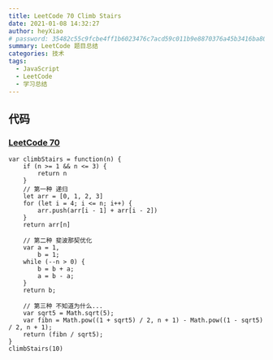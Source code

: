 ```yaml
---
title: LeetCode 70 Climb Stairs
date: 2021-01-08 14:32:27
author: heyXiao
# password: 35482c55c9fcbe4ff1b6023476c7acd59c011b9e8870376a45b3416ba8092d3d
summary: LeetCode 题目总结
categories: 技术
tags:
  - JavaScript
  - LeetCode
  - 学习总结
---
```


## 代码

### [LeetCode 70](https://leetcode.com/problems/climbing-stairs/) ###
    var climbStairs = function(n) {
    	if (n >= 1 && n <= 3) {
    		return n
    	}
    	// 第一种 递归
    	let arr = [0, 1, 2, 3]
    	for (let i = 4; i <= n; i++) {
    		arr.push(arr[i - 1] + arr[i - 2])
    	}
    	return arr[n]

    	// 第二种 斐波那契优化
    	var a = 1,
    		b = 1;
    	while (--n > 0) {
    		b = b + a;
    		a = b - a;
    	}
    	return b;

    	// 第三种 不知道为什么...
    	var sqrt5 = Math.sqrt(5);
    	var fibn = Math.pow((1 + sqrt5) / 2, n + 1) - Math.pow((1 - sqrt5) / 2, n + 1);
    	return (fibn / sqrt5);
    }
    climbStairs(10)
